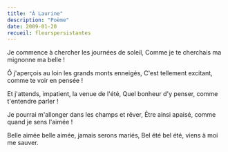 ```yaml
---
title: "À Laurine"
description: "Poème"
date: 2009-01-20
recueil: fleurspersistantes
---
```


Je commence à chercher les journées de soleil,
Comme je te cherchais ma mignonne ma belle !

Ô j'aperçois au loin les grands monts enneigés,
C'est tellement excitant, comme te voir en pensée !

Et j'attends, impatient, la venue de l'été,
Quel bonheur d'y penser, comme t'entendre parler !

Je pourrai m'allonger dans les champs et rêver,
Être ainsi apaisé, comme quand je sens l'aimée !

Belle aimée belle aimée, jamais serons mariés,
Bel été bel été, viens à moi me sauver.
